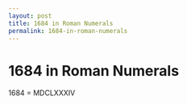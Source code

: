 ```yaml
---
layout: post
title: 1684 in Roman Numerals
permalink: 1684-in-roman-numerals
---
```


# 1684 in Roman Numerals

1684 = MDCLXXXIV
